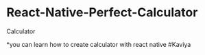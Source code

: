 # React-Native-Perfect-Calculator
Calculator


*you can learn how to create calculator with react native 
#Kaviya

